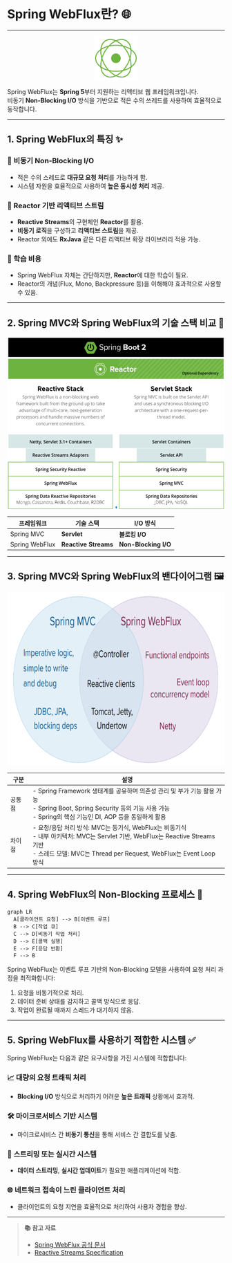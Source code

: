 # Spring WebFlux란? 🌐
---
<p align="center">
  <img src="/md/images/image.png" width="100" alt="Spring WebFlux 아키텍처">
</p>

Spring WebFlux는 **Spring 5**부터 지원하는 리액티브 웹 프레임워크입니다.  
비동기 **Non-Blocking I/O** 방식을 기반으로 적은 수의 쓰레드를 사용하여 효율적으로 동작합니다.

---

## 1. Spring WebFlux의 특징 ✨

### 🔹 비동기 Non-Blocking I/O
- 적은 수의 스레드로 **대규모 요청 처리**를 가능하게 함.
- 시스템 자원을 효율적으로 사용하여 **높은 동시성 처리** 제공.

### 🔹 Reactor 기반 리액티브 스트림
- **Reactive Streams**의 구현체인 **Reactor**를 활용.
- **비동기 로직**을 구성하고 **리액티브 스트림**을 제공.
- Reactor 외에도 **RxJava** 같은 다른 리액티브 확장 라이브러리 적용 가능.

### 🔹 학습 비용
- Spring WebFlux 자체는 간단하지만, **Reactor**에 대한 학습이 필요.
- Reactor의 개념(Flux, Mono, Backpressure 등)을 이해해야 효과적으로 사용할 수 있음.

---

## 2. Spring MVC와 Spring WebFlux의 기술 스택 비교 🔄
> <p align="center">
  <img src="/md/images/image-1.png" width="700" height="400" alt="Spring WebFlux 아키텍처">
</p>

| 프레임워크 | 기술 스택 | I/O 방식 |
|------------|-----------|-----------|
| Spring MVC | **Servlet** | **블로킹 I/O** |
| Spring WebFlux | **Reactive Streams** | **Non-Blocking I/O** |

---

## 3. Spring MVC와 Spring WebFlux의 밴다이어그램 🖼️
> <p align="center">
  <img src="/md/images/image-2.png" width="700" height="400" alt="Spring WebFlux 아키텍처">
</p>

| 구분 | 설명 |
|------|------|
| 공통점 | - Spring Framework 생태계를 공유하며 의존성 관리 및 부가 기능 활용 가능<br>- Spring Boot, Spring Security 등의 기능 사용 가능<br>- Spring의 핵심 기능인 DI, AOP 등을 동일하게 활용 |
| 차이점 | - 요청/응답 처리 방식: MVC는 동기식, WebFlux는 비동기식<br>- 내부 아키텍처: MVC는 Servlet 기반, WebFlux는 Reactive Streams 기반<br>- 스레드 모델: MVC는 Thread per Request, WebFlux는 Event Loop 방식 |

---

## 4. Spring WebFlux의 Non-Blocking 프로세스 🔄
> <p align="center">
  ```mermaid
  graph LR
    A[클라이언트 요청] --> B[이벤트 루프]
    B --> C[작업 큐]
    C --> D[비동기 작업 처리]
    D --> E[콜백 실행]
    E --> F[응답 반환]
    F --> B
  ```
</p>

Spring WebFlux는 이벤트 루프 기반의 Non-Blocking 모델을 사용하여 요청 처리 과정을 최적화합니다:
1. 요청을 비동기적으로 처리.
2. 데이터 준비 상태를 감지하고 콜백 방식으로 응답.
3. 작업이 완료될 때까지 스레드가 대기하지 않음.

---

## 5. Spring WebFlux를 사용하기 적합한 시스템 ✅

Spring WebFlux는 다음과 같은 요구사항을 가진 시스템에 적합합니다:

### 📈 **대량의 요청 트래픽 처리**
- **Blocking I/O** 방식으로 처리하기 어려운 **높은 트래픽** 상황에서 효과적.

### 🛠️ **마이크로서비스 기반 시스템**
- 마이크로서비스 간 **비동기 통신**을 통해 서비스 간 결합도를 낮춤.

### 🔄 **스트리밍 또는 실시간 시스템**
- **데이터 스트리밍**, **실시간 업데이트**가 필요한 애플리케이션에 적합.

### 🌐 **네트워크 접속이 느린 클라이언트 처리**
- 클라이언트의 요청 지연을 효율적으로 처리하여 사용자 경험을 향상.

---

> **📚 참고 자료**  
> - [Spring WebFlux 공식 문서](https://docs.spring.io/spring-framework/docs/current/reference/html/web-reactive.html)  
> - [Reactive Streams Specification](https://www.reactive-streams.org/)
